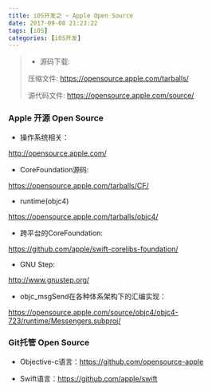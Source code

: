 ```yaml
---
title: iOS开发之 ~ Apple Open Source
date: 2017-09-08 21:23:22
tags: [iOS]
categories: [iOS开发]
---
```


> - 源码下载:
>
> 压缩文件: https://opensource.apple.com/tarballs/
>
> 源代码文件: https://opensource.apple.com/source/



### Apple 开源 Open Source

- 操作系统相关：

http://opensource.apple.com/

- CoreFoundation源码:

https://opensource.apple.com/tarballs/CF/

- runtime(objc4)

https://opensource.apple.com/tarballs/objc4/

- 跨平台的CoreFoundation:

https://github.com/apple/swift-corelibs-foundation/

- GNU Step:

http://www.gnustep.org/

- objc_msgSend在各种体系架构下的汇编实现：

https://opensource.apple.com/source/objc4/objc4-723/runtime/Messengers.subproj/



### Git托管 Open Source

- Objective-c语言：https://github.com/opensource-apple

- Swift语言：https://github.com/apple/swift



